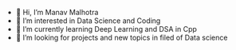 - 👋 Hi, I’m Manav Malhotra
- 👀 I’m interested in Data Science and Coding 
- 🌱 I’m currently learning Deep Learning and DSA in Cpp 
- 💞️ I’m looking for projects and new topics in filed of Data science


<!---
manavmalhotra123/manavmalhotra123 is a ✨ special ✨ repository because its `README.md` (this file) appears on your GitHub profile.
You can click the Preview link to take a look at your changes.
--->

